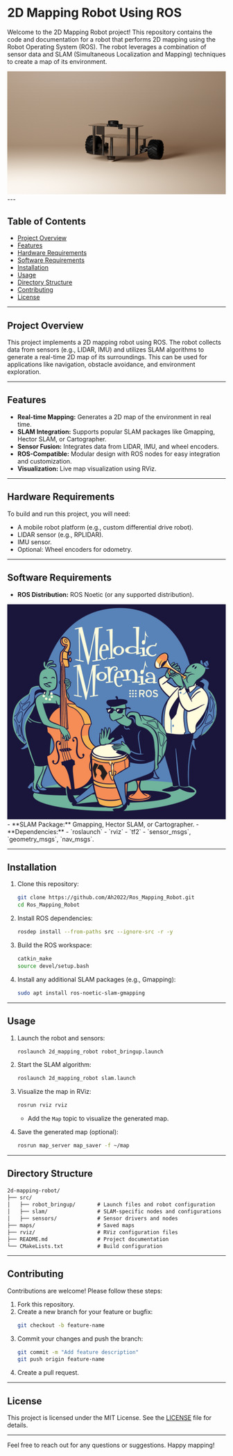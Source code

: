 # 2D Mapping Robot Using ROS

Welcome to the 2D Mapping Robot project! This repository contains the code and documentation for a robot that performs 2D mapping using the Robot Operating System (ROS). The robot leverages a combination of sensor data and SLAM (Simultaneous Localization and Mapping) techniques to create a map of its environment.
<div allign="center">
  <img src="epic.png" />
</div>
---

## Table of Contents
- [Project Overview](#project-overview)
- [Features](#features)
- [Hardware Requirements](#hardware-requirements)
- [Software Requirements](#software-requirements)
- [Installation](#installation)
- [Usage](#usage)
- [Directory Structure](#directory-structure)
- [Contributing](#contributing)
- [License](#license)

---

## Project Overview

This project implements a 2D mapping robot using ROS. The robot collects data from sensors (e.g., LIDAR, IMU) and utilizes SLAM algorithms to generate a real-time 2D map of its surroundings. This can be used for applications like navigation, obstacle avoidance, and environment exploration.

---

## Features
- **Real-time Mapping:** Generates a 2D map of the environment in real time.
- **SLAM Integration:** Supports popular SLAM packages like Gmapping, Hector SLAM, or Cartographer.
- **Sensor Fusion:** Integrates data from LIDAR, IMU, and wheel encoders.
- **ROS-Compatible:** Modular design with ROS nodes for easy integration and customization.
- **Visualization:** Live map visualization using RViz.

---

## Hardware Requirements

To build and run this project, you will need:
- A mobile robot platform (e.g., custom differential drive robot).
- LIDAR sensor (e.g., RPLIDAR).
- IMU sensor.
- Optional: Wheel encoders for odometry.

---

## Software Requirements

- **ROS Distribution:** ROS Noetic (or any supported distribution).
<div allign="center">
  <img src="melodic.jpg" />
</div>
- **SLAM Package:** Gmapping, Hector SLAM, or Cartographer.
- **Dependencies:**
  - `roslaunch`
  - `rviz`
  - `tf2`
  - `sensor_msgs`, `geometry_msgs`, `nav_msgs`.

---

## Installation

1. Clone this repository:
   ```bash
   git clone https://github.com/Ah2022/Ros_Mapping_Robot.git
   cd Ros_Mapping_Robot
   ```

2. Install ROS dependencies:
   ```bash
   rosdep install --from-paths src --ignore-src -r -y
   ```

3. Build the ROS workspace:
   ```bash
   catkin_make
   source devel/setup.bash
   ```

4. Install any additional SLAM packages (e.g., Gmapping):
   ```bash
   sudo apt install ros-noetic-slam-gmapping
   ```

---

## Usage

1. Launch the robot and sensors:
   ```bash
   roslaunch 2d_mapping_robot robot_bringup.launch
   ```

2. Start the SLAM algorithm:
   ```bash
   roslaunch 2d_mapping_robot slam.launch
   ```

3. Visualize the map in RViz:
   ```bash
   rosrun rviz rviz
   ```
   - Add the `Map` topic to visualize the generated map.

4. Save the generated map (optional):
   ```bash
   rosrun map_server map_saver -f ~/map
   ```

---

## Directory Structure

```
2d-mapping-robot/
├── src/
│   ├── robot_bringup/       # Launch files and robot configuration
│   ├── slam/                # SLAM-specific nodes and configurations
│   ├── sensors/             # Sensor drivers and nodes
├── maps/                    # Saved maps
├── rviz/                    # RViz configuration files
├── README.md                # Project documentation
└── CMakeLists.txt           # Build configuration
```

---

## Contributing

Contributions are welcome! Please follow these steps:
1. Fork this repository.
2. Create a new branch for your feature or bugfix:
   ```bash
   git checkout -b feature-name
   ```
3. Commit your changes and push the branch:
   ```bash
   git commit -m "Add feature description"
   git push origin feature-name
   ```
4. Create a pull request.

---

## License

This project is licensed under the MIT License. See the [LICENSE](LICENSE) file for details.

---

Feel free to reach out for any questions or suggestions. Happy mapping!
